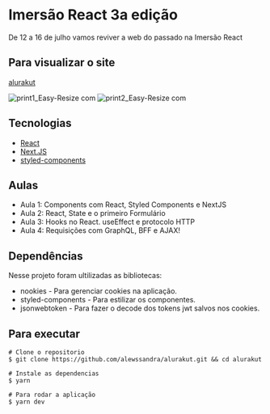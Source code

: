 
# Imersão React 3a edição

De 12 a 16 de julho vamos reviver a web do passado na Imersão React

## Para visualizar o site
 [alurakut](https://alurakut-alewssandra.vercel.app/)
 
![print1_Easy-Resize com](https://user-images.githubusercontent.com/56393487/126047204-cdea7ec8-4f24-499b-8697-32ce76c10c39.jpg)
![print2_Easy-Resize com](https://user-images.githubusercontent.com/56393487/126047205-d0b0307d-3e36-4828-9eb1-23f0b85eed8a.jpg)

## Tecnologias
-   [React](https://reactjs.org/)
-   [Next.JS](https://nextjs.org/)
-   [styled-components](https://styled-components.com/)
## Aulas

-   Aula 1: Components com React, Styled Components e NextJS
-   Aula 2: React, State e o primeiro Formulário
-   Aula 3: Hooks no React. useEffect e protocolo HTTP
-   Aula 4: Requisições com GraphQL, BFF e AJAX!

## Dependências
Nesse projeto foram ultilizadas as bibliotecas:

- nookies - Para gerenciar cookies na aplicação.
- styled-components - Para estilizar os componentes.
- jsonwebtoken - Para fazer o decode dos tokens jwt salvos nos cookies.


## Para executar

```
# Clone o repositorio
$ git clone https://github.com/alewssandra/alurakut.git && cd alurakut

# Instale as dependencias
$ yarn

# Para rodar a aplicação
$ yarn dev

```
